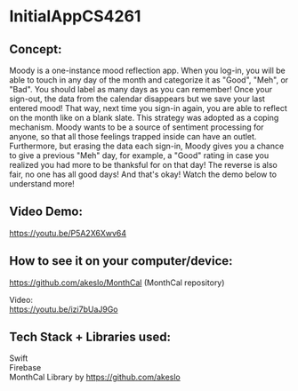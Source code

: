 # InitialAppCS4261
## Concept:
Moody is a one-instance mood reflection app. When you log-in, you will be able to touch in any day of the month and categorize it as "Good", "Meh", or "Bad".
You should label as many days as you can remember! Once your sign-out, the data from the calendar disappears but we save your last entered mood! 
That way, next time you sign-in again, you are able to reflect on the month like on a blank slate. 
This strategy was adopted as a coping mechanism. Moody wants to be a source of sentiment processing for anyone, so that all those feelings trapped inside can have an outlet.
Furthermore, but erasing the data each sign-in, Moody gives you a chance to give a previous "Meh" day, for example, a "Good" rating in case you realized you had more to be thanksful for on that day!
The reverse is also fair, no one has all good days! And that's okay!
Watch the demo below to understand more!

## Video Demo:
https://youtu.be/P5A2X6Xwv64

## How to see it on your computer/device:
https://github.com/akeslo/MonthCal (MonthCal repository)  

Video:  
https://youtu.be/izi7bUaJ9Go

## Tech Stack + Libraries used:
Swift  
Firebase  
MonthCal Library by https://github.com/akeslo
